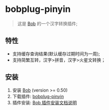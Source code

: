# bobplug-pinyin

> 这是 [Bob](https://ripperhe.gitee.io/bob/#/) 的一个汉字转换插件;

## 特性

- 支持缓存查询结果(默认缓存过期时间为一周);
- 支持简繁互转，汉字>拼音，汉字>火星文转换；

## 安装

1. 安装 [Bob](https://ripperhe.gitee.io/bob/#/general/quickstart/install) (version >= 0.50)
2. 下载插件: [bobplug-pinyin](https://github.com/roojay520/bobplug-pinyin/releases)
3. 插件安装: [Bob 插件安装文档说明](https://ripperhe.gitee.io/bob/#/general/quickstart/plugin?id=%e5%ae%89%e8%a3%85%e6%8f%92%e4%bb%b6)